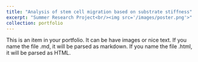 ```yaml
---
title: "Analysis of stem cell migration based on substrate stiffness"
excerpt: "Summer Research Project<br/><img src='/images/poster.png'>"
collection: portfolio
---
```


This is an item in your portfolio. It can be have images or nice text. If you name the file .md, it will be parsed as markdown. If you name the file .html, it will be parsed as HTML. 
